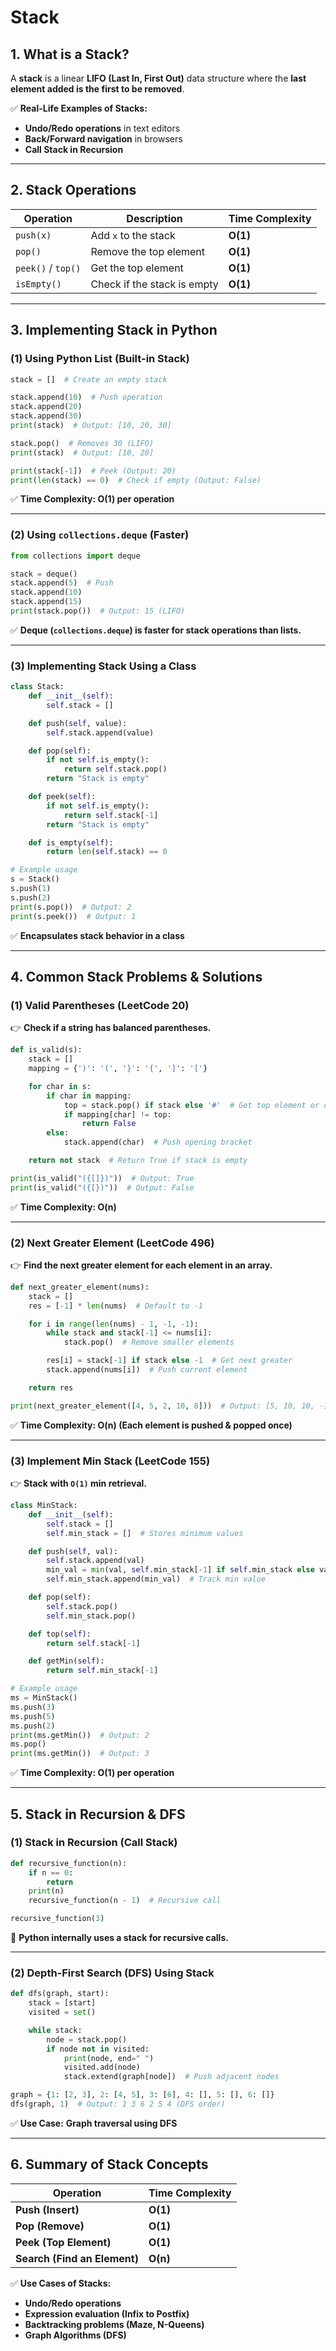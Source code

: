 # **Stack**

## **1. What is a Stack?**

A **stack** is a linear **LIFO (Last In, First Out)** data structure where the **last element added is the first to be removed**.

✅ **Real-Life Examples of Stacks:**

- **Undo/Redo operations** in text editors
- **Back/Forward navigation** in browsers
- **Call Stack in Recursion**

------

## **2. Stack Operations**

| **Operation**      | **Description**             | **Time Complexity** |
| ------------------ | --------------------------- | ------------------- |
| `push(x)`          | Add `x` to the stack        | **O(1)**            |
| `pop()`            | Remove the top element      | **O(1)**            |
| `peek()` / `top()` | Get the top element         | **O(1)**            |
| `isEmpty()`        | Check if the stack is empty | **O(1)**            |

------

## **3. Implementing Stack in Python**

### **(1) Using Python List (Built-in Stack)**

```python
stack = []  # Create an empty stack

stack.append(10)  # Push operation
stack.append(20)
stack.append(30)
print(stack)  # Output: [10, 20, 30]

stack.pop()  # Removes 30 (LIFO)
print(stack)  # Output: [10, 20]

print(stack[-1])  # Peek (Output: 20)
print(len(stack) == 0)  # Check if empty (Output: False)
```

✅ **Time Complexity: O(1) per operation**

------

### **(2) Using `collections.deque` (Faster)**

```python
from collections import deque

stack = deque()
stack.append(5)  # Push
stack.append(10)
stack.append(15)
print(stack.pop())  # Output: 15 (LIFO)
```

✅ **Deque (`collections.deque`) is faster for stack operations than lists.**

------

### **(3) Implementing Stack Using a Class**

```python
class Stack:
    def __init__(self):
        self.stack = []

    def push(self, value):
        self.stack.append(value)

    def pop(self):
        if not self.is_empty():
            return self.stack.pop()
        return "Stack is empty"

    def peek(self):
        if not self.is_empty():
            return self.stack[-1]
        return "Stack is empty"

    def is_empty(self):
        return len(self.stack) == 0

# Example usage
s = Stack()
s.push(1)
s.push(2)
print(s.pop())  # Output: 2
print(s.peek())  # Output: 1
```

✅ **Encapsulates stack behavior in a class**

------

## **4. Common Stack Problems & Solutions**

### **(1) Valid Parentheses (LeetCode 20)**

👉 **Check if a string has balanced parentheses.**

```python
def is_valid(s):
    stack = []
    mapping = {')': '(', '}': '{', ']': '['}

    for char in s:
        if char in mapping:
            top = stack.pop() if stack else '#'  # Get top element or default
            if mapping[char] != top:
                return False
        else:
            stack.append(char)  # Push opening bracket

    return not stack  # Return True if stack is empty

print(is_valid("({[]})"))  # Output: True
print(is_valid("({[})"))  # Output: False
```

✅ **Time Complexity: O(n)**

------

### **(2) Next Greater Element (LeetCode 496)**

👉 **Find the next greater element for each element in an array.**

```python
def next_greater_element(nums):
    stack = []
    res = [-1] * len(nums)  # Default to -1

    for i in range(len(nums) - 1, -1, -1):
        while stack and stack[-1] <= nums[i]:
            stack.pop()  # Remove smaller elements

        res[i] = stack[-1] if stack else -1  # Get next greater
        stack.append(nums[i])  # Push current element

    return res

print(next_greater_element([4, 5, 2, 10, 8]))  # Output: [5, 10, 10, -1, -1]
```

✅ **Time Complexity: O(n) (Each element is pushed & popped once)**

------

### **(3) Implement Min Stack (LeetCode 155)**

👉 **Stack with `O(1)` min retrieval.**

```python
class MinStack:
    def __init__(self):
        self.stack = []
        self.min_stack = []  # Stores minimum values

    def push(self, val):
        self.stack.append(val)
        min_val = min(val, self.min_stack[-1] if self.min_stack else val)
        self.min_stack.append(min_val)  # Track min value

    def pop(self):
        self.stack.pop()
        self.min_stack.pop()

    def top(self):
        return self.stack[-1]

    def getMin(self):
        return self.min_stack[-1]

# Example usage
ms = MinStack()
ms.push(3)
ms.push(5)
ms.push(2)
print(ms.getMin())  # Output: 2
ms.pop()
print(ms.getMin())  # Output: 3
```

✅ **Time Complexity: O(1) per operation**

------

## **5. Stack in Recursion & DFS**

### **(1) Stack in Recursion (Call Stack)**

```python
def recursive_function(n):
    if n == 0:
        return
    print(n)
    recursive_function(n - 1)  # Recursive call

recursive_function(3)
```

🔹 **Python internally uses a stack for recursive calls.**

------

### **(2) Depth-First Search (DFS) Using Stack**

```python
def dfs(graph, start):
    stack = [start]
    visited = set()

    while stack:
        node = stack.pop()
        if node not in visited:
            print(node, end=" ")
            visited.add(node)
            stack.extend(graph[node])  # Push adjacent nodes

graph = {1: [2, 3], 2: [4, 5], 3: [6], 4: [], 5: [], 6: []}
dfs(graph, 1)  # Output: 1 3 6 2 5 4 (DFS order)
```

✅ **Use Case:** **Graph traversal using DFS**

------

## **6. Summary of Stack Concepts**

| **Operation**                | **Time Complexity** |
| ---------------------------- | ------------------- |
| **Push (Insert)**            | **O(1)**            |
| **Pop (Remove)**             | **O(1)**            |
| **Peek (Top Element)**       | **O(1)**            |
| **Search (Find an Element)** | **O(n)**            |

✅ **Use Cases of Stacks:**

- **Undo/Redo operations**
- **Expression evaluation (Infix to Postfix)**
- **Backtracking problems (Maze, N-Queens)**
- **Graph Algorithms (DFS)**